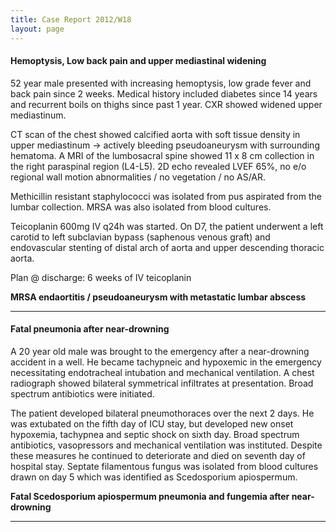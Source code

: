 ```yaml
---
title: Case Report 2012/W18
layout: page
---
```


#### Hemoptysis, Low back pain and upper mediastinal widening

52 year male presented with increasing hemoptysis, low grade fever and back pain since 2 weeks. Medical history included diabetes since 14 years and recurrent boils on thighs since past 1 year. CXR showed widened upper mediastinum.

CT scan of the chest showed calcified aorta with soft tissue density in upper mediastinum -> actively bleeding pseudoaneurysm with surrounding hematoma. A MRI of the lumbosacral spine showed 11 x 8 cm collection in the right paraspinal region (L4-L5). 2D echo revealed LVEF 65%, no e/o regional wall motion abnormalities / no vegetation / no AS/AR.

Methicillin resistant staphylococci was isolated from pus aspirated from the lumbar collection. MRSA was also isolated from blood cultures.

Teicoplanin 600mg IV q24h was started. On D7, the patient underwent a left carotid to left subclavian bypass (saphenous venous graft) and endovascular stenting of distal arch of aorta and upper descending thoracic aorta.

Plan @ discharge: 6 weeks of IV teicoplanin

**MRSA endaortitis / pseudoaneurysm with metastatic lumbar abscess**

------------------------------------------

#### Fatal pneumonia after near-drowning

A 20 year old male was brought to the emergency after a near-drowning accident in a well. He became tachypneic and hypoxemic in the emergency necessitating endotracheal intubation and mechanical ventilation. A chest radiograph showed bilateral symmetrical infiltrates at presentation. Broad spectrum antibiotics were initiated.

The patient developed bilateral pneumothoraces over the next 2 days. He was extubated on the fifth day of ICU stay, but developed new onset hypoxemia, tachypnea and septic shock on sixth day. Broad spectrum antibiotics, vasopressors and mechanical ventilation was instituted. Despite these measures he continued to deteriorate and died on seventh day of hospital stay. Septate filamentous fungus was isolated from blood cultures drawn on day 5 which was identified as Scedosporium apiospermum.

**Fatal Scedosporium apiospermum pneumonia and fungemia after near-drowning**

------------------------------------------
